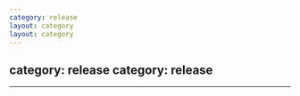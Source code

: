 ```yaml
---
category: release
layout: category
layout: category
---
```

category: release
category: release
---
---
